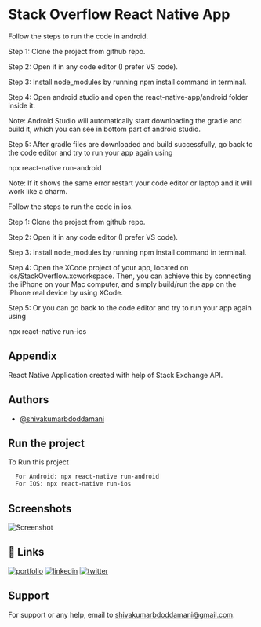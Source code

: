 # Stack Overflow React Native App

Follow the steps to run the code in android.

Step 1: Clone the project from github repo.

Step 2: Open it in any code editor (I prefer VS code).

Step 3: Install node_modules by running npm install command in terminal.

Step 4: Open android studio and open the react-native-app/android folder inside it.

Note: Android Studio will automatically start downloading the gradle and build it, which you can see in bottom part of android studio.

Step 5: After gradle files are downloaded and build successfully, go back to the code editor and try to run your app again using

npx react-native run-android

Note: If it shows the same error restart your code editor or laptop and it will work like a charm.

Follow the steps to run the code in ios.

Step 1: Clone the project from github repo.<br />

Step 2: Open it in any code editor (I prefer VS code).<br /> 

Step 3: Install node_modules by running npm install command in terminal.<br />

Step 4: Open the XCode project of your app, located on ios/StackOverflow.xcworkspace. Then, you can achieve this by connecting the iPhone on your Mac computer, and simply build/run the app on the iPhone real device by using XCode.<br />

Step 5: Or you can go back to the code editor and try to run your app again using

npx react-native run-ios

## Appendix

React Native Application created with help of Stack Exchange API.

## Authors

- [@shivakumarbdoddamani](https://www.github.com/shivakumarbdoddamani)

## Run the project

To Run this project

```bash
  For Android: npx react-native run-android
  For IOS: npx react-native run-ios
```

## Screenshots

![Screenshot](https://github.com/shivakumarbdoddamani/StackOverflow/assets/59007223/e6c12379-f8e3-46eb-903d-616c3d1567d9)

## 🔗 Links

[![portfolio](https://img.shields.io/badge/my_portfolio-000?style=for-the-badge&logo=ko-fi&logoColor=white)](https://shivakumardoddamani.netlify.app/)
[![linkedin](https://img.shields.io/badge/linkedin-0A66C2?style=for-the-badge&logo=linkedin&logoColor=white)](https://www.linkedin.com/in/shivakumardoddamani)
[![twitter](https://img.shields.io/badge/twitter-1DA1F2?style=for-the-badge&logo=twitter&logoColor=white)](https://twitter.com/doddamanishivu)

## Support

For support or any help, email to shivakumarbdoddamani@gmail.com.

